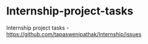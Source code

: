 # Internship-project-tasks
Internship project tasks - https://github.com/tapaswenipathak/Internship/issues
